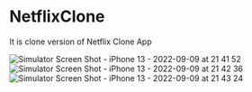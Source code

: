 # NetflixClone
It is clone version of Netflix Clone App

![Simulator Screen Shot - iPhone 13 - 2022-09-09 at 21 41 52](https://user-images.githubusercontent.com/108180424/189400233-50037c80-fb7f-4f2a-a224-ada43445ce55.png) ![Simulator Screen Shot - iPhone 13 - 2022-09-09 at 21 42 36](https://user-images.githubusercontent.com/108180424/189400254-e7604194-23c6-438f-a158-063b5cc781a1.png)
![Simulator Screen Shot - iPhone 13 - 2022-09-09 at 21 43 24](https://user-images.githubusercontent.com/108180424/189400286-3afe45df-e313-4230-8411-552890465eba.png)
